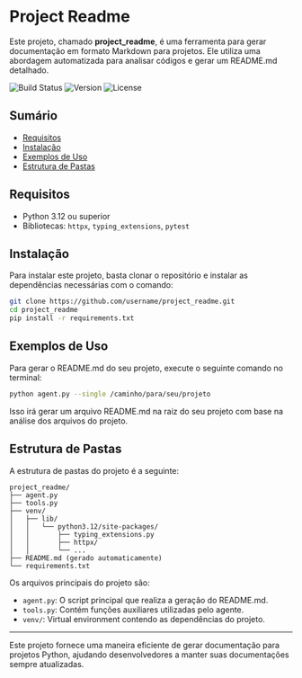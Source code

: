 # Project Readme

Este projeto, chamado **project_readme**, é uma ferramenta para gerar documentação em formato Markdown para projetos. Ele utiliza uma abordagem automatizada para analisar códigos e gerar um README.md detalhado.

![Build Status](https://img.shields.io/badge/build-passing-brightgreen)
![Version](https://img.shields.io/badge/version-1.0.0-blue)
![License](https://img.shields.io/badge/license-MIT-yellow)

## Sumário

- [Requisitos](#requisitos)
- [Instalação](#instalação)
- [Exemplos de Uso](#exemplos-de-uso)
- [Estrutura de Pastas](#estrutura-de-pastas)

## Requisitos

- Python 3.12 ou superior
- Bibliotecas: `httpx`, `typing_extensions`, `pytest`

## Instalação

Para instalar este projeto, basta clonar o repositório e instalar as dependências necessárias com o comando:

```bash
git clone https://github.com/username/project_readme.git
cd project_readme
pip install -r requirements.txt
```

## Exemplos de Uso

Para gerar o README.md do seu projeto, execute o seguinte comando no terminal:

```bash
python agent.py --single /caminho/para/seu/projeto
```

Isso irá gerar um arquivo README.md na raiz do seu projeto com base na análise dos arquivos do projeto.

## Estrutura de Pastas

A estrutura de pastas do projeto é a seguinte:

```
project_readme/
├── agent.py
├── tools.py
├── venv/
│   ├── lib/
│   │   └── python3.12/site-packages/
│   │       ├── typing_extensions.py
│   │       ├── httpx/
│   │       └── ...
├── README.md (gerado automaticamente)
└── requirements.txt
```

Os arquivos principais do projeto são:

- `agent.py`: O script principal que realiza a geração do README.md.
- `tools.py`: Contém funções auxiliares utilizadas pelo agente.
- `venv/`: Virtual environment contendo as dependências do projeto.

---

Este projeto fornece uma maneira eficiente de gerar documentação para projetos Python, ajudando desenvolvedores a manter suas documentações sempre atualizadas.

